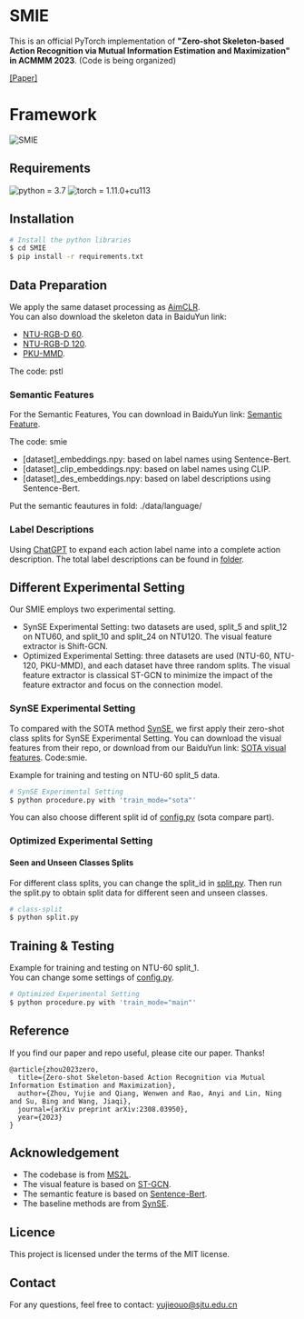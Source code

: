# SMIE
This is an official PyTorch implementation of **"Zero-shot Skeleton-based Action Recognition 
via Mutual Information Estimation and Maximization" in ACMMM 2023**.
(Code is being organized)

[[Paper]](https://arxiv.org/abs/2308.03950)
# Framework
![SMIE](https://github.com/YujieOuO/SMIE/blob/main/images/pipeline.png)

## Requirements
![python = 3.7](https://img.shields.io/badge/python-3.7.13-green)
![torch = 1.11.0+cu113](https://img.shields.io/badge/torch-1.11.0%2Bcu113-yellowgreen)

## Installation
```bash
# Install the python libraries
$ cd SMIE
$ pip install -r requirements.txt
```

## Data Preparation
We apply the same dataset processing as [AimCLR](https://github.com/Levigty/AimCLR).  
You can also download the skeleton data in BaiduYun link:
* [NTU-RGB-D 60](https://pan.baidu.com/s/1ukBF5aI8QawRriJbmsrv5Q).
* [NTU-RGB-D 120](https://pan.baidu.com/s/1AG_516WHitv1LBh1NNrvVg).
* [PKU-MMD](https://pan.baidu.com/s/168uXCgrKdh7esqatGwfEfg).
  
The code: pstl

### Semantic Features
For the Semantic Features, You can download in BaiduYun link: [Semantic Feature](https://pan.baidu.com/s/1y2r15lxGF3i9aPa1ARfRiQ).

The code: smie
* [dataset]_embeddings.npy: based on label names using Sentence-Bert.
* [dataset]_clip_embeddings.npy: based on label names using CLIP.
* [dataset]_des_embeddings.npy: based on label descriptions using Sentence-Bert.

Put the semantic feautures in fold: ./data/language/

### Label Descriptions
Using [ChatGPT](https://chat.openai.com/) to expand each action label name into a complete action description.
The total label descriptions can be found in [folder](https://github.com/YujieOuO/SMIE/tree/main/descriptions).

## Different Experimental Setting
Our SMIE employs two experimental setting.
* SynSE Experimental Setting: two datasets are used, split_5 and split_12 on NTU60, and split_10 and split_24 on NTU120. The visual feature extractor is Shift-GCN. 
* Optimized Experimental Setting: three datasets are used (NTU-60, NTU-120, PKU-MMD), and each dataset have three random splits. The visual feature extractor is classical ST-GCN to minimize the impact of the feature extractor and focus on the connection model.

### SynSE Experimental Setting
To compared with the SOTA method [SynSE](https://github.com/skelemoa/synse-zsl), 
we first apply their zero-shot class splits for SynSE Experimental Setting. You can download the visual features from their repo, 
or download from our BaiduYun link: [SOTA visual features](https://pan.baidu.com/s/1Y0nTRZ19UqnXTBJeAFPXeg). Code:smie.

Example for training and testing on NTU-60 split_5 data.
```bash
# SynSE Experimental Setting
$ python procedure.py with 'train_mode="sota"'
```
You can also choose different split id of [config.py](https://github.com/YujieOuO/SMIE/blob/main/config.py) (sota compare part).  
### Optimized Experimental Setting

#### Seen and Unseen Classes Splits
For different class splits, you can change the split_id in [split.py](https://github.com/YujieOuO/SMIE/tree/main/split.py).
Then run the split.py to obtain split data for different seen and unseen classes.
```bash
# class-split
$ python split.py
```

## Training & Testing
Example for training and testing on NTU-60 split_1.  
You can change some settings of [config.py](https://github.com/YujieOuO/SMIE/blob/main/config.py).  
```bash
# Optimized Experimental Setting
$ python procedure.py with 'train_mode="main"'
```

## Reference
If you find our paper and repo useful, please cite our paper. Thanks!
```
@article{zhou2023zero,
  title={Zero-shot Skeleton-based Action Recognition via Mutual Information Estimation and Maximization},
  author={Zhou, Yujie and Qiang, Wenwen and Rao, Anyi and Lin, Ning and Su, Bing and Wang, Jiaqi},
  journal={arXiv preprint arXiv:2308.03950},
  year={2023}
}
```

## Acknowledgement
* The codebase is from [MS2L](https://github.com/LanglandsLin/MS2L).
* The visual feature is based on [ST-GCN](https://github.com/yysijie/st-gcn/blob/master/OLD_README.md).
* The semantic feature is based on [Sentence-Bert](https://github.com/UKPLab/sentence-transformers).
* The baseline methods are from [SynSE](https://github.com/skelemoa/synse-zsl).

## Licence
This project is licensed under the terms of the MIT license.

## Contact
For any questions, feel free to contact: yujieouo@sjtu.edu.cn
